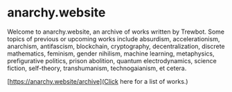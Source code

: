 # anarchy.website

Welcome to anarchy.website, an archive of works written by Trewbot.
Some topics of previous or upcoming works
include absurdism, accelerationism, anarchism, antifascism, blockchain,
cryptography, decentralization, discrete mathematics, feminism, gender nihilism,
machine learning, metaphysics, prefigurative politics, prison abolition, quantum
electrodynamics, science fiction, self-theory, transhumanism, technogaianism, et
cetera.

[https://anarchy.website/archive](Click here for a list of works.)
